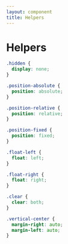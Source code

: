 ```yaml
---
layout: component
title: Helpers
---
```


# Helpers


```css
.hidden {
  display: none;
}
```

```css
.position-absolute {
  position: absolute;
}
```

```css
.position-relative {
  position: relative;
}
```

```css
.position-fixed {
  position: fixed;
}
```

```css
.float-left {
  float: left;
}
```

```css
.float-right {
  float: right;
}
```

```css
.clear {
  clear: both;
}
```

```css
.vertical-center {
  margin-right: auto;
  margin-left: auto;
}
```
